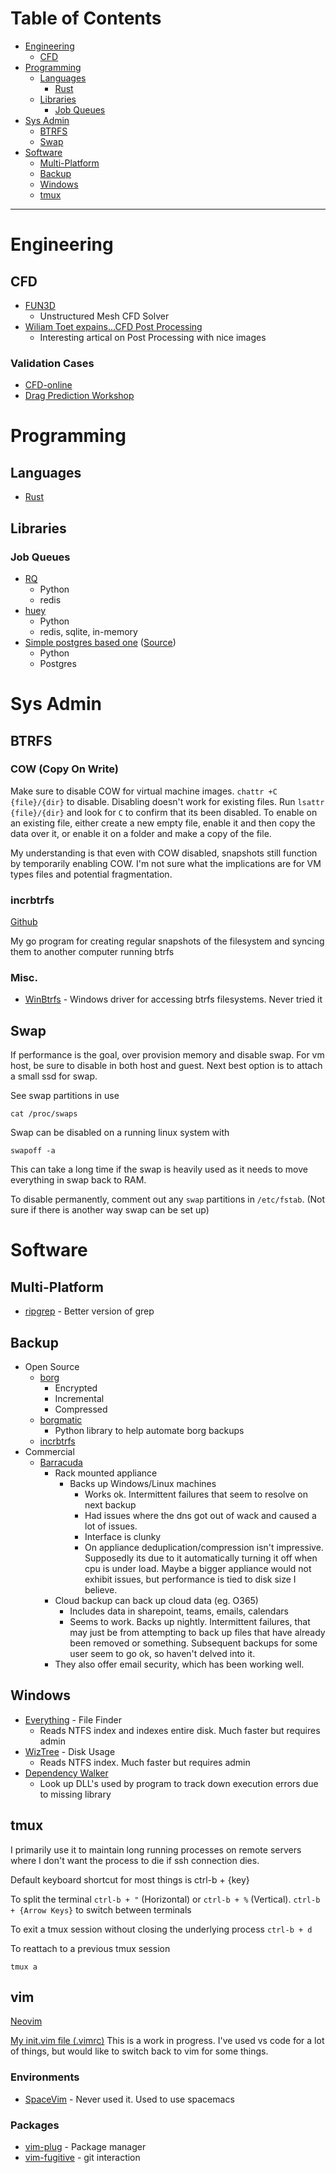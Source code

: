 # Table of Contents
- [Engineering](#engineering)
  - [CFD](#cfd)
- [Programming](#programming)
  - [Languages](#languages)
    - [Rust](./rust.md)
  - [Libraries](#libraries)
    - [Job Queues](#job-queues)
- [Sys Admin](#sys-admin)
  - [BTRFS](#btrfs)
  - [Swap](#swap)
- [Software](#software)
  - [Multi-Platform](#multi-platform)
  - [Backup](#backup)
  - [Windows](#windows)
  - [tmux](#tmux)

---

# Engineering
## CFD
- [FUN3D](https://fun3d.larc.nasa.gov/)
  - Unstructured Mesh CFD Solver
- [Wiliam Toet expains...CFD Post Processing](https://www.racetechmag.com/2019/02/willem-toet-explains-cfd-post-processing/)
  - Interesting artical on Post Processing with nice images

### Validation Cases
- [CFD-online](https://www.cfd-online.com/Links/refs.html#validation)
- [Drag Prediction Workshop](https://aiaa-dpw.larc.nasa.gov/)
  
# Programming
## Languages
- [Rust](./rust.md)

## Libraries
### Job Queues

- [RQ](https://github.com/rq/rq)
  - Python
  - redis
- [huey](https://github.com/coleifer/huey)
  - Python
  - redis, sqlite, in-memory
- [Simple postgres based one](jobqueue.py) ([Source](https://news.ycombinator.com/item?id=21942527))
  - Python
  - Postgres

# Sys Admin
## BTRFS
### COW (Copy On Write)
Make sure to disable COW for virtual machine images. `chattr +C {file}/{dir}` to disable. Disabling doesn't work for existing files. Run `lsattr {file}/{dir}` and look for `C` to confirm that its been disabled. To enable on an existing file, either create a new empty file, enable it and then copy the data over it, or enable it on a folder and make a copy of the file.

My understanding is that even with COW disabled, snapshots still function by temporarily enabling COW. I'm not sure what the implications are for VM types files and potential fragmentation. 

### incrbtrfs
[Github](https://github.com/drewkett/incrbtrfs)

My go program for creating regular snapshots of the filesystem and syncing them to another computer running btrfs

### Misc.
- [WinBtrfs](https://github.com/maharmstone/btrfs) - Windows driver for accessing btrfs filesystems. Never tried it

## Swap
If performance is the goal, over provision memory and disable swap. For vm host, be sure to disable in both host and guest. Next best option is to attach a small ssd for swap.

See swap partitions in use
```
cat /proc/swaps
```

Swap can be disabled on a running linux system with 
```
swapoff -a
```
This can take a long time if the swap is heavily used as it needs to move everything in swap back to RAM.

To disable permanently, comment out any `swap` partitions in `/etc/fstab`. (Not sure if there is another way swap can be set up)

# Software
## Multi-Platform
- [ripgrep](https://github.com/BurntSushi/ripgrep) - Better version of grep

## Backup
- Open Source
  - [borg](https://www.borgbackup.org/)
    - Encrypted
    - Incremental
    - Compressed
  - [borgmatic](https://www.borgbackup.org/)
    - Python library to help automate borg backups
  - [incrbtrfs](#incrbtrfs)
- Commercial
  - [Barracuda](https://www.barracuda.com/products/backup)
    - Rack mounted appliance
      - Backs up Windows/Linux machines
        - Works ok. Intermittent failures that seem to resolve on next backup
        - Had issues where the dns got out of wack and caused a lot of issues.
        - Interface is clunky
        - On appliance deduplication/compression isn't impressive. Supposedly its due to it automatically turning it off when cpu is under load. Maybe a bigger appliance would not exhibit issues, but performance is tied to disk size I believe.
    - Cloud backup can back up cloud data (eg. O365)
      - Includes data in sharepoint, teams, emails, calendars
      - Seems to work. Backs up nightly. Intermittent failures, that may just be from attempting to back up files that have already been removed or something. Subsequent backups for some user seem to go ok, so haven't delved into it.
    - They also offer email security, which has been working well. 

## Windows
- [Everything](https://www.voidtools.com/) - File Finder
  - Reads NTFS index and indexes entire disk. Much faster but requires admin
- [WizTree](https://antibody-software.com/web/software/software/wiztree-finds-the-files-and-folders-using-the-most-disk-space-on-your-hard-drive/) - Disk Usage
  - Reads NTFS index. Much faster but requires admin
- [Dependency Walker](http://dependencywalker.com/)
  - Look up DLL's used by program to track down execution errors due to missing library

## tmux
I primarily use it to maintain long running processes on remote servers where I don't want the process to die if ssh connection dies. 

Default keyboard shortcut for most things is ctrl-b + {key}

To split the terminal `ctrl-b + "` (Horizontal) or `ctrl-b + %` (Vertical). `ctrl-b + {Arrow Keys}` to switch between terminals

To exit a tmux session without closing the underlying process `ctrl-b + d`

To reattach to a previous tmux session
```
tmux a
```

## vim
[Neovim](https://github.com/neovim/neovim)

[My init.vim file (.vimrc)](./init.vim) 
This is a work in progress. I've used vs code for a lot of things, but would like to switch back to vim for some things.

### Environments
- [SpaceVim](https://github.com/SpaceVim/SpaceVim) - Never used it. Used to use spacemacs

### Packages
- [vim-plug](https://github.com/junegunn/vim-plug) - Package manager
- [vim-fugitive](https://github.com/tpope/vim-fugitive) - git interaction
